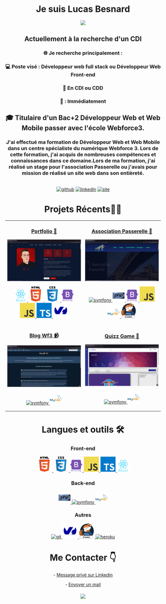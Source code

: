 <h1 align="center">Je suis Lucas Besnard</h1>
<p style="margin: 15px;" align="center">
    <img
        src="https://readme-typing-svg.herokuapp.com?duration=3000&color=FF0000&center=true&vCenter=true&lines=Développeur+Fullstack;10+projets;30+cafés">
</p>
<h2 align="center">Actuellement à la recherche d'un CDI</h2>
<h3 align="center">🌐 Je recherche principalement :</h3>
<h3 align="center">💻 Poste visé : Développeur web full stack ou Développeur Web Front-end</h3>
<h3 align="center">📜 En CDI ou CDD</h3>
<h3 align="center">📅 : Immédiatement </h3>




<!-- Intro -->
<p style="margin: 15px;" align="center">
<h2 align="center">🎓 Titulaire d'un Bac+2 Développeur Web et Web Mobile passer avec l'école Webforce3.</h2>
<h3 align="center">J'ai effectué ma formation de Développeur Web et Web Mobile dans un centre spécialiste du numérique
    Webforce 3. Lors de cette formation, j'ai acquis de nombreuses compétences et connaissances dans ce domaine.Lors de
    ma formation, j'ai réalisé un stage pour l'association Passerelle ou j'avais pour mission de réalisé un site web
    dans son entièreté.</h3>
</p>

<!-- Social network -->
<p align=center>
    </br>
    <a href="https://github.com/LucasBesnard" target="_blank"><img alt="github"
            src="https://img.shields.io/badge/GitHub-%2312100E.svg?&style=for-the-badge&logo=Github&logoColor=white" /></a>
    <a href="https://www.linkedin.com/in/lucas-besnard-077469212/" target="_blank"><img alt="linkedIn"
            src="https://img.shields.io/badge/linkedin-%230077B5.svg?&style=for-the-badge&logo=linkedin&logoColor=white" /></a>
    <a href="https://lucasbesnard.fr/" target="_blank"><img alt="site"
            src="https://img.shields.io/badge/website-000000?style=for-the-badge&logo=About.me&logoColor=white" /></a>
</p>


<!-- Projects -->
<h1 align="center">Projets Récents👨‍💻</h1>
<div align="center">
    <table>
        <tr>
            <td width="50%">
                <h3 align="center">
                    <a href="https://lucasbesnard.fr/" target="_blank" rel="noreferrer">Portfolio 📕</a>
                </h3>
                <p align="center">
                    <a href="https://lucasbesnard.fr/" target="_blank" rel="noreferrer"> <img
                            src="./assets/portfolio.gif" alt="portfolio" /> </a>
                <p align="center">
                    <a href="https://reactjs.org/" target="_blank" rel="noreferrer"> <img
                            src="https://raw.githubusercontent.com/devicons/devicon/master/icons/react/react-original-wordmark.svg"
                            alt="react" width="40" height="40" /> </a>
                    <a href="https://www.w3.org/html/" target="_blank"> <img
                            src="https://raw.githubusercontent.com/devicons/devicon/master/icons/html5/html5-original-wordmark.svg"
                            alt="html5" width="50" height="50" /> </a>
                    <a href="https://www.w3schools.com/css/" target="_blank"> <img
                            src="https://raw.githubusercontent.com/devicons/devicon/master/icons/css3/css3-original-wordmark.svg"
                            alt="css3" width="50" height="50" /> </a>
                    <a href="https://getbootstrap.com" target="_blank" rel="noreferrer"> <img
                            src="https://raw.githubusercontent.com/devicons/devicon/master/icons/bootstrap/bootstrap-plain-wordmark.svg"
                            alt="bootstrap" width="40" height="40" /> </a>
                    <a href="https://developer.mozilla.org/en-US/docs/Web/JavaScript" target="_blank"> <img
                            src="https://raw.githubusercontent.com/devicons/devicon/master/icons/javascript/javascript-original.svg"
                            alt="javascript" width="50" height="50" /> </a>
                    <a href="https://www.typescriptlang.org/" target="_blank"> <img
                            src="https://raw.githubusercontent.com/devicons/devicon/master/icons/typescript/typescript-original.svg"
                            alt="typescript" width="50" height="50" /> </a>
                    <a href="https://www.ovhcloud.com/fr/" target="_blank"> <img src="./assets/ovh.png" alt="ovh"
                            width="50" height="50" /> </a>
                </p>
                </p>
            </td>
            <td width="50%">
                <h3 align="center">
                    <a href="https://www.association-passerelle89.fr/" target="_blank" rel="noreferrer">Association
                        Passerelle 🤝</a>
                </h3>
                <p align="center">
                    <a href="https://www.association-passerelle89.fr/" target="_blank" rel="noreferrer"> <img
                            src="./assets/association-passerelle.gif" alt="association-passerelle" /> </a>
                <p align="center">
                    <a href="https://symfony.com" target="_blank" rel="noreferrer"><img
                            src="https://symfony.com/logos/symfony_black_03.svg" alt="symfony" width="40" height="40" />
                    </a>
                    <a href="https://www.php.net" target="_blank" rel="noreferrer"> <img
                            src="https://raw.githubusercontent.com/devicons/devicon/master/icons/php/php-original.svg"
                            alt="php" width="40" height="40" /> </a>
                    <a href="https://getbootstrap.com" target="_blank" rel="noreferrer"> <img
                            src="https://raw.githubusercontent.com/devicons/devicon/master/icons/bootstrap/bootstrap-plain-wordmark.svg"
                            alt="bootstrap" width="40" height="40" /> </a>
                    <a href="https://developer.mozilla.org/en-US/docs/Web/JavaScript" target="_blank"> <img
                            src="https://raw.githubusercontent.com/devicons/devicon/master/icons/javascript/javascript-original.svg"
                            alt="javascript" width="50" height="50" /> </a>
                    <a href="https://www.mysql.com/" target="_blank" rel="noreferrer"><img
                            src="https://raw.githubusercontent.com/devicons/devicon/master/icons/mysql/mysql-original-wordmark.svg"
                            alt="mysql" width="40" height="40" /> </a>
                    <a href="https://www.o2switch.fr/" target="_blank"> <img src="./assets/o2switch.png" alt="ovh"
                            width="50" height="50" /> </a>
                </p>
                </p>
            </td>
        </tr>
        <tr>
            <td width="50%">
                <h3 align="center">
                    <a href="https://github.com/LucasBesnard/Blog_WF3" target="_blank" rel="noreferrer">Blog Wf3 📹</a>
                </h3>
                <p align="center">
                    <a href="https://github.com/LucasBesnard/Blog_WF3" target="_blank" rel="noreferrer"> <img
                            src="./assets/blog_wf3.gif" alt="blog_wf3" /> </a>
                <p align="center">
                    <a href="https://symfony.com" target="_blank" rel="noreferrer"><img
                            src="https://symfony.com/logos/symfony_black_03.svg" alt="symfony" width="40" height="40" />
                    </a>
                    <a href="https://www.mysql.com/" target="_blank" rel="noreferrer"><img
                            src="https://raw.githubusercontent.com/devicons/devicon/master/icons/mysql/mysql-original-wordmark.svg"
                            alt="mysql" width="40" height="40" /> </a>
                </p>
            </td>
            <td width="50%">
                <h3 align="center">
                    <a href="https://github.com/LucasBesnard/Quizz_Game" target="_blank" rel="noreferrer">Quizz Game
                        🧠</a>
                </h3>
                <p align="center">
                    <a href="https://github.com/LucasBesnard/Quizz_Game" target="_blank" rel="noreferrer"> <img
                            src="./assets/quizz-game.gif" alt="association-passerelle" /> </a>
                <p align="center">
                    <a href="https://symfony.com" target="_blank" rel="noreferrer"><img
                            src="https://symfony.com/logos/symfony_black_03.svg" alt="symfony" width="40" height="40" />
                    </a>
                    <a href="https://www.mysql.com/" target="_blank" rel="noreferrer"><img
                            src="https://raw.githubusercontent.com/devicons/devicon/master/icons/mysql/mysql-original-wordmark.svg"
                            alt="mysql" width="40" height="40" /> </a>
                </p>
            </td>
        </tr>
    </table>
</div>

<!-- Technos -->
<h1 align="center">Langues et outils 🛠</h1>

<p align="center">

<h3 align="center">Front-end</h3>
<p align="center">
    <a href="https://www.w3.org/html/" target="_blank"> <img
            src="https://raw.githubusercontent.com/devicons/devicon/master/icons/html5/html5-original-wordmark.svg"
            alt="html5" width="50" height="50" /> </a>
    <a href="https://www.w3schools.com/css/" target="_blank"> <img
            src="https://raw.githubusercontent.com/devicons/devicon/master/icons/css3/css3-original-wordmark.svg"
            alt="css3" width="50" height="50" /> </a>
    <a href="https://getbootstrap.com" target="_blank" rel="noreferrer"> <img
            src="https://raw.githubusercontent.com/devicons/devicon/master/icons/bootstrap/bootstrap-plain-wordmark.svg"
            alt="bootstrap" width="40" height="40" /> </a>
    <a href="https://developer.mozilla.org/en-US/docs/Web/JavaScript" target="_blank"> <img
            src="https://raw.githubusercontent.com/devicons/devicon/master/icons/javascript/javascript-original.svg"
            alt="javascript" width="50" height="50" /> </a>
    <a href="https://www.typescriptlang.org/" target="_blank"> <img
            src="https://raw.githubusercontent.com/devicons/devicon/master/icons/typescript/typescript-original.svg"
            alt="typescript" width="50" height="50" /> </a>
    <a href="https://reactjs.org/" target="_blank" rel="noreferrer"> <img
            src="https://raw.githubusercontent.com/devicons/devicon/master/icons/react/react-original-wordmark.svg"
            alt="react" width="40" height="40" /> </a>
</p>

<h3 align="center">Back-end</h3>
<p align="center">
    <a href="https://www.php.net" target="_blank" rel="noreferrer"> <img
            src="https://raw.githubusercontent.com/devicons/devicon/master/icons/php/php-original.svg" alt="php"
            width="40" height="40" /> </a>
    <a href="https://symfony.com" target="_blank" rel="noreferrer"> <img
            src="https://symfony.com/logos/symfony_black_03.svg" alt="symfony" width="40" height="40" /> </a>
    <a href="https://www.mysql.com/" target="_blank" rel="noreferrer"> <img
            src="https://raw.githubusercontent.com/devicons/devicon/master/icons/mysql/mysql-original-wordmark.svg"
            alt="mysql" width="40" height="40" /> </a>
</p>


<h3 align="center">Autres</h3>
<p align="center">
    <a href="https://git-scm.com/" target="_blank"> <img
            src="https://www.vectorlogo.zone/logos/git-scm/git-scm-icon.svg" alt="git" width="50" height="50" /> </a>
    <a href="https://www.ovhcloud.com/fr/" target="_blank"> <img src="./assets/ovh.png" alt="ovh" width="50"
            height="50" /> </a>
    <a href="https://www.o2switch.fr/" target="_blank"> <img src="./assets/o2switch.png" alt="ovh" width="50"
            height="50" /> </a>
    <a href="https://heroku.com" target="_blank" rel="noreferrer"> <img
            src="https://www.vectorlogo.zone/logos/heroku/heroku-icon.svg" alt="heroku" width="50" height="50" /> </a>

<!-- Contact -->
<h1 align="center">Me Contacter 👇</h1>
<p align="center">
    - <a href="https://www.linkedin.com/in/lucas-besnard-077469212/" target="_blank" rel="noopener">Message privé sur
        Linkedin</a>
</p>
<p align="center">
    - <a href="mailto:lucasbesnard89@gmail.com">Envoyer un mail</a>
<p style='margin-bottom: 20px'>
</p>
</p>
<p align="center">
    <img align="center" src="https://media.giphy.com/media/z5iCvo1oCbqt7ukMQs/giphy.gif">
</p>
